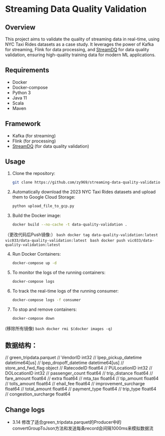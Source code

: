 # Streaming Data Quality Validation

## Overview

This project aims to validate the quality of streaming data in real-time, using NYC Taxi Rides datasets as a case study. It leverages the power of Kafka for streaming, Flink for data processing, and [StreamDQ](https://github.com/stefan-grafberger/StreamDQ) for data quality validation, ensuring high-quality training data for modern ML applications.

## Requirements

- Docker
- Docker-compose
- Python 3
- Java 11
- Scala
- Maven

## Framework

- Kafka (for streaming)
- Flink (for processing)
- [StreamDQ](https://github.com/stefan-grafberger/StreamDQ) (for data quality validation)


## Usage

1. Clone the repository:
    ```bash
    git clone https://github.com/zy969/streaming-data-quality-validation.git
    ```

2. Automatically download the 2023 NYC Taxi Rides datasets and upload them to Google Cloud Storage: 
    ```bash
    python upload_file_to_gcp.py 
    ```

3. Build the Docker image:
    ```bash
    docker build --no-cache -t data-quality-validation .
    ```

（更改代码后Push镜像:）
    ```bash
    docker tag data-quality-validation:latest vic033/data-quality-validation:latest
    ```
    ```bash
    docker push vic033/data-quality-validation:latest
    ```

4. Run Docker Containers:
    ```bash
    docker-compose up -d
    ```

5. To monitor the logs of the running containers:
    ```bash
    docker-compose logs
    ```

6. To track the real-time logs of the running consumer:
    ```bash
    docker-compose logs -f consumer
    ```

7. To stop and remove containers:
    ```bash
    docker-compose down
    ```

(移除所有镜像)
    ```bash
    docker rmi $(docker images -q)
    ```


## 数据结构：
//        green_tripdata.parquet
//        VendorID int32
//        lpep_pickup_datetime datetime64[us]
//        lpep_dropoff_datetime datetime64[us]
//        store_and_fwd_flag object
//        RatecodeID float64
//        PULocationID int32
//        DOLocationID int32
//        passenger_count float64
//        trip_distance float64
//        fare_amount float64
//        extra float64
//        mta_tax float64
//        tip_amount float64
//        tolls_amount float64
//        ehail_fee float64
//        improvement_surcharge float64
//        total_amount float64
//        payment_type float64
//        trip_type float64
//        congestion_surcharge float64


## Change logs

- 3.14 修改了适合green_tripdata.parquet的Producer中的convertGroupToJson方法和发送每条record会间隔1000ms来模拟数据流









